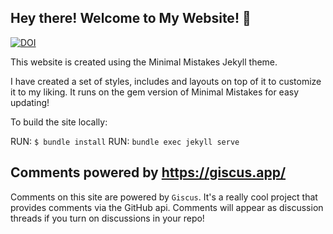 ## Hey there! Welcome to My Website! :wave:

[![DOI](https://zenodo.org/badge/87748882.svg)](https://zenodo.org/badge/latestdoi/87748882)


This website is created using the Minimal Mistakes Jekyll theme.

I have created a set of styles, includes and layouts on top of it to customize it to my liking. It runs on the gem version of Minimal Mistakes
for easy updating! 

To build the site locally:

RUN: `$ bundle install`
RUN: `bundle exec jekyll serve`

## Comments powered by https://giscus.app/

Comments on this site are powered by `Giscus`. It's a really cool project
that provides comments via the GitHub api. Comments will appear as 
discussion threads if you turn on discussions in your repo!

